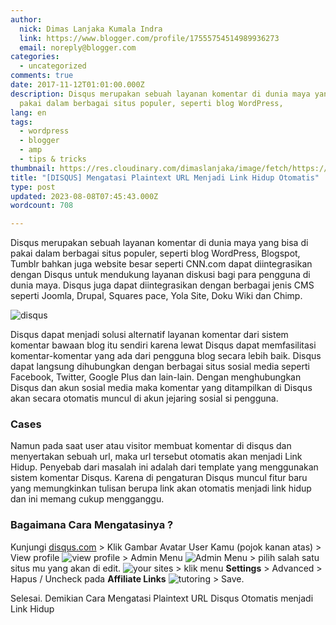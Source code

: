 ```yaml
---
author:
  nick: Dimas Lanjaka Kumala Indra
  link: https://www.blogger.com/profile/17555754514989936273
  email: noreply@blogger.com
categories:
  - uncategorized
comments: true
date: 2017-11-12T01:01:00.000Z
description: Disqus merupakan sebuah layanan komentar di dunia maya yang bisa di
  pakai dalam berbagai situs populer, seperti blog WordPress,
lang: en
tags:
  - wordpress
  - blogger
  - amp
  - tips & tricks
thumbnail: https://res.cloudinary.com/dimaslanjaka/image/fetch/https://3.bp.blogspot.com/-F0nPVJldBjc/Wc5TIDQtjqI/AAAAAAAAFh0/WFawWHriTBwCX2_jw9jBn_F6jp0Bole4wCLcBGAs/s1600/Mengatasi+Tulisan+Link+yang+Otomatis+Menjadi+Link+Hidup.jpg
title: "[DISQUS] Mengatasi Plaintext URL Menjadi Link Hidup Otomatis"
type: post
updated: 2023-08-08T07:45:43.000Z
wordcount: 708

---
```


Disqus merupakan sebuah layanan komentar di dunia maya yang bisa di pakai dalam berbagai situs populer, seperti blog WordPress, Blogspot, Tumblr bahkan juga website besar seperti CNN.com dapat diintegrasikan dengan Disqus untuk mendukung layanan diskusi bagi para pengguna di dunia maya. Disqus juga dapat diintegrasikan dengan berbagai jenis CMS seperti Joomla, Drupal, Squares pace, Yola Site, Doku Wiki dan Chimp.

![disqus](https://res.cloudinary.com/dimaslanjaka/image/fetch/https://3.bp.blogspot.com/-F0nPVJldBjc/Wc5TIDQtjqI/AAAAAAAAFh0/WFawWHriTBwCX2_jw9jBn_F6jp0Bole4wCLcBGAs/s1600/Mengatasi+Tulisan+Link+yang+Otomatis+Menjadi+Link+Hidup.jpg "disqus")

Disqus dapat menjadi solusi alternatif layanan komentar dari sistem komentar bawaan blog itu sendiri karena lewat Disqus dapat memfasilitasi komentar-komentar yang ada dari pengguna blog secara lebih baik. Disqus dapat langsung dihubungkan dengan berbagai situs sosial media seperti Facebook, Twitter, Google Plus dan lain-lain. Dengan menghubungkan Disqus dan akun sosial media maka komentar yang ditampilkan di Disqus akan secara otomatis muncul di akun jejaring sosial si pengguna.

### Cases

Namun pada saat user atau visitor membuat komentar di disqus dan menyertakan sebuah url, maka url tersebut otomatis akan menjadi Link Hidup. Penyebab dari masalah ini adalah dari template yang menggunakan sistem komentar Disqus. Karena di pengaturan Disqus muncul fitur baru yang memungkinkan tulisan berupa link akan otomatis menjadi link hidup dan ini memang cukup mengganggu.

### Bagaimana Cara Mengatasinya ?

Kunjungi [disqus.com](http://disqus.com "disqus") > Klik Gambar Avatar User Kamu (pojok kanan atas) > View profile ![](https://res.cloudinary.com/dimaslanjaka/image/fetch/https://4.bp.blogspot.com/-ZeAJGRdAh4g/Wc5RIU6daUI/AAAAAAAAFhs/3xp-52zMfHY5N3GKUA4qDo1a7NQWn1YjQCLcBGAs/s1600/Mengatasi+Tulisan+Link+yang+Otomatis+Menjadi+Link+Hidup+1.png "view profile") > Admin Menu ![](http://res.cloudinary.com/dimaslanjaka/image/fetch/https://2.bp.blogspot.com/-xDPkwtd51D4/Wc5RICKV45I/AAAAAAAAFhk/fnGPsXuHyXsP2yXrENQit0_Twqqxuxf2ACLcBGAs/s1600/Mengatasi+Tulisan+Link+yang+Otomatis+Menjadi+Link+Hidup+2.png "Admin Menu") > pilih salah satu situs mu yang akan di edit. ![](https://res.cloudinary.com/dimaslanjaka/image/fetch/https://1.bp.blogspot.com/-aVRi7HdE0V4/Wc5RIaaOUuI/AAAAAAAAFho/fNPqvl6cB707uDLrZLKFSGDo_4R7QNrFgCLcBGAs/s1600/Mengatasi+Tulisan+Link+yang+Otomatis+Menjadi+Link+Hidup+3.png "your sites") > klik menu **Settings** > Advanced > Hapus / Uncheck pada **Affiliate Links** ![](https://res.cloudinary.com/dimaslanjaka/image/fetch/https://2.bp.blogspot.com/-hxz3EDzioLA/Wc5SG3EO9nI/AAAAAAAAFhw/Mt1oOIBxBLQ0IAUqXGz3ePx6W5WlgSNOgCLcBGAs/s1600/Mengatasi+Tulisan+Link+yang+Otomatis+Menjadi+Link+Hidup+4.png "tutoring") > Save.

Selesai. Demikian Cara Mengatasi Plaintext URL Disqus Otomatis menjadi Link Hidup